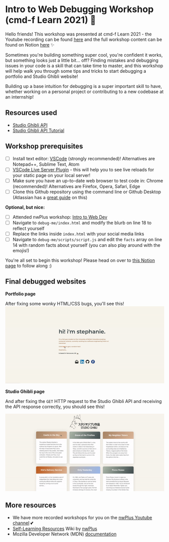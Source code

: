 # Intro to Web Debugging Workshop (cmd-f Learn 2021) 🌱

Hello friends! This workshop was presented at cmd-f Learn 2021 - the Youtube recording can be found [here](https://youtu.be/fhxKmcvNSkE) and the full workshop content can be found on Notion [here](https://tinyurl.com/debuggingworkshop) ✨

Sometimes you're building something super cool, you're confident it works, but something looks just a little bit... off? Finding mistakes and debugging issues in your code is a skill that can take time to master, and this workshop will help walk you through some tips and tricks to start debugging a portfolio and Studio Ghibli website!

Building up a base intuition for debugging is a super important skill to have, whether working on a personal project or contributing to a new codebase at an internship! 

## Resources used
- [Studio Ghibli API](https://ghibliapi.herokuapp.com/#section/Studio-Ghibli-API)
- [Studio Ghibli API Tutorial](https://github.com/taniarascia/sandbox/tree/master/ghibli)

## Workshop prerequisites 
- [ ] Install text editor: [VSCode](https://code.visualstudio.com/download) (strongly recommended)! Alternatives are Notepad++, Sublime Text, Atom
- [ ] [VSCode Live Server Plugin](https://marketplace.visualstudio.com/items?itemName=ritwickdey.LiveServer) - this will help you to see live reloads for your static page on your local server!
- [ ] Make sure you have an up-to-date web browser to test code in: Chrome (recommended)! Alternatives are Firefox, Opera, Safari, Edge
- [ ] Clone this Github repository using the command line or Github Desktop (Atlassian has a [great guide](https://docs.github.com/en/github/creating-cloning-and-archiving-repositories/cloning-a-repository) on this)

**Optional, but nice:**
- [ ] Attended nwPlus workshop: [Intro to Web Dev](https://github.com/nwplus/web-dev-intro)
- [ ] Navigate to `debug-me/index.html` and modify the blurb on line 18 to reflect yourself
- [ ] Replace the links inside `index.html` with your social media links
- [ ] Navigate to `debug-me/scripts/script.js` and edit the `facts` array on line 14 with random facts about yourself (you can also play around with the emojis!)

You're all set to begin this workshop! Please head on over to [this Notion page](https://tinyurl.com/debuggingworkshop) to follow along :)

## Final debugged websites 

**Portfolio page**

After fixing some wonky HTML/CSS bugs, you'll see this!
![portfolio page gif](screenshots/hello.gif)

**Studio Ghibli page**

And after fixing the `GET` HTTP request to the Studio Ghibli API and receiving the API response correctly, you should see this!

![studio ghibli page gif](screenshots/studio-ghibli.gif)

## More resources
- We have more recorded workshops for you on the [nwPlus Youtube channel](https://www.youtube.com/channel/UCOo5TwIHMn7gRwqjUYXSMJQ) 💕
- [Self-Learning Resources](https://resources.nwplus.io/) Wiki by [nwPlus](https://www.nwplus.io/)
- Mozilla Developer Network (MDN) [documentation](https://developer.mozilla.org/en-US/docs/Learn)
